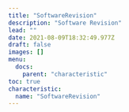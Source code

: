 ```yaml
---
title: "SoftwareRevision"
description: "Software Revision"
lead: ""
date: 2021-08-09T18:32:49.977Z
draft: false
images: []
menu:
  docs:
    parent: "characteristic"
toc: true
characteristic:
  name: "SoftwareRevision"
---
```

